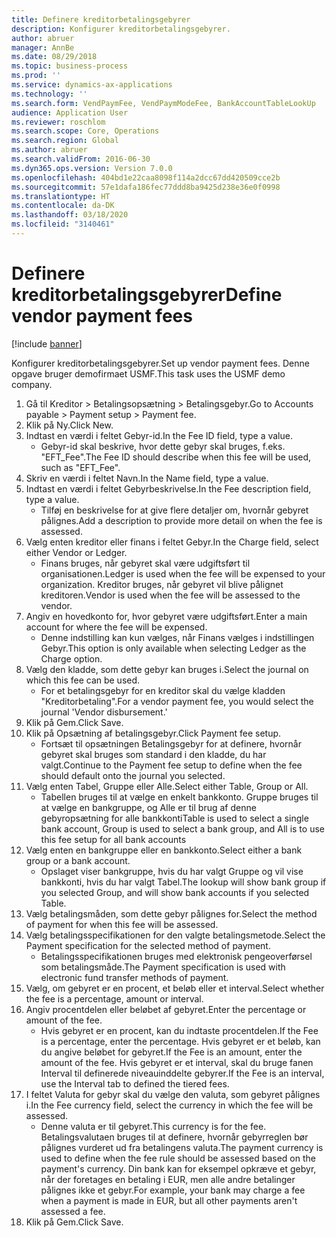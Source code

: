 ```yaml
---
title: Definere kreditorbetalingsgebyrer
description: Konfigurer kreditorbetalingsgebyrer.
author: abruer
manager: AnnBe
ms.date: 08/29/2018
ms.topic: business-process
ms.prod: ''
ms.service: dynamics-ax-applications
ms.technology: ''
ms.search.form: VendPaymFee, VendPaymModeFee, BankAccountTableLookUp
audience: Application User
ms.reviewer: roschlom
ms.search.scope: Core, Operations
ms.search.region: Global
ms.author: abruer
ms.search.validFrom: 2016-06-30
ms.dyn365.ops.version: Version 7.0.0
ms.openlocfilehash: 404bd1e22caa8098f114a2dcc67dd420509cce2b
ms.sourcegitcommit: 57e1dafa186fec77ddd8ba9425d238e36e0f0998
ms.translationtype: HT
ms.contentlocale: da-DK
ms.lasthandoff: 03/18/2020
ms.locfileid: "3140461"
---
```

# <a name="define-vendor-payment-fees"></a><span data-ttu-id="3f79f-103">Definere kreditorbetalingsgebyrer</span><span class="sxs-lookup"><span data-stu-id="3f79f-103">Define vendor payment fees</span></span>

[!include [banner](../../includes/banner.md)]

<span data-ttu-id="3f79f-104">Konfigurer kreditorbetalingsgebyrer.</span><span class="sxs-lookup"><span data-stu-id="3f79f-104">Set up vendor payment fees.</span></span> <span data-ttu-id="3f79f-105">Denne opgave bruger demofirmaet USMF.</span><span class="sxs-lookup"><span data-stu-id="3f79f-105">This task uses the USMF demo company.</span></span>

1. <span data-ttu-id="3f79f-106">Gå til Kreditor > Betalingsopsætning > Betalingsgebyr.</span><span class="sxs-lookup"><span data-stu-id="3f79f-106">Go to Accounts payable > Payment setup > Payment fee.</span></span>
2. <span data-ttu-id="3f79f-107">Klik på Ny.</span><span class="sxs-lookup"><span data-stu-id="3f79f-107">Click New.</span></span>
3. <span data-ttu-id="3f79f-108">Indtast en værdi i feltet Gebyr-id.</span><span class="sxs-lookup"><span data-stu-id="3f79f-108">In the Fee ID field, type a value.</span></span>
    * <span data-ttu-id="3f79f-109">Gebyr-id skal beskrive, hvor dette gebyr skal bruges, f.eks. "EFT_Fee".</span><span class="sxs-lookup"><span data-stu-id="3f79f-109">The Fee ID should describe when this fee will be used, such as "EFT_Fee".</span></span>  
4. <span data-ttu-id="3f79f-110">Skriv en værdi i feltet Navn.</span><span class="sxs-lookup"><span data-stu-id="3f79f-110">In the Name field, type a value.</span></span>
5. <span data-ttu-id="3f79f-111">Indtast en værdi i feltet Gebyrbeskrivelse.</span><span class="sxs-lookup"><span data-stu-id="3f79f-111">In the Fee description field, type a value.</span></span>
    * <span data-ttu-id="3f79f-112">Tilføj en beskrivelse for at give flere detaljer om, hvornår gebyret pålignes.</span><span class="sxs-lookup"><span data-stu-id="3f79f-112">Add a description to provide more detail on when the fee is assessed.</span></span>  
6. <span data-ttu-id="3f79f-113">Vælg enten kreditor eller finans i feltet Gebyr.</span><span class="sxs-lookup"><span data-stu-id="3f79f-113">In the Charge field, select either Vendor or Ledger.</span></span>
    * <span data-ttu-id="3f79f-114">Finans bruges, når gebyret skal være udgiftsført til organisationen.</span><span class="sxs-lookup"><span data-stu-id="3f79f-114">Ledger is used when the fee will be expensed to your organization.</span></span>  <span data-ttu-id="3f79f-115">Kreditor bruges, når gebyret vil blive pålignet kreditoren.</span><span class="sxs-lookup"><span data-stu-id="3f79f-115">Vendor is used when the fee will be assessed to the vendor.</span></span>  
7. <span data-ttu-id="3f79f-116">Angiv en hovedkonto for, hvor gebyret være udgiftsført.</span><span class="sxs-lookup"><span data-stu-id="3f79f-116">Enter a main account for where the fee will be expensed.</span></span>
    * <span data-ttu-id="3f79f-117">Denne indstilling kan kun vælges, når Finans vælges i indstillingen Gebyr.</span><span class="sxs-lookup"><span data-stu-id="3f79f-117">This option is only available when selecting Ledger as the Charge option.</span></span>  
8. <span data-ttu-id="3f79f-118">Vælg den kladde, som dette gebyr kan bruges i.</span><span class="sxs-lookup"><span data-stu-id="3f79f-118">Select the journal on which this fee can be used.</span></span> 
    * <span data-ttu-id="3f79f-119">For et betalingsgebyr for en kreditor skal du vælge kladden "Kreditorbetaling".</span><span class="sxs-lookup"><span data-stu-id="3f79f-119">For a vendor payment fee, you would select the journal 'Vendor disbursement.'</span></span>  
9. <span data-ttu-id="3f79f-120">Klik på Gem.</span><span class="sxs-lookup"><span data-stu-id="3f79f-120">Click Save.</span></span>
10. <span data-ttu-id="3f79f-121">Klik på Opsætning af betalingsgebyr.</span><span class="sxs-lookup"><span data-stu-id="3f79f-121">Click Payment fee setup.</span></span>
    * <span data-ttu-id="3f79f-122">Fortsæt til opsætningen Betalingsgebyr for at definere, hvornår gebyret skal bruges som standard i den kladde, du har valgt.</span><span class="sxs-lookup"><span data-stu-id="3f79f-122">Continue to the Payment fee setup to define when the fee should default onto the journal you selected.</span></span>  
11. <span data-ttu-id="3f79f-123">Vælg enten Tabel, Gruppe eller Alle.</span><span class="sxs-lookup"><span data-stu-id="3f79f-123">Select either Table, Group or All.</span></span>
    * <span data-ttu-id="3f79f-124">Tabellen bruges til at vælge en enkelt bankkonto. Gruppe bruges til at vælge en bankgruppe, og Alle er til brug af denne gebyropsætning for alle bankkonti</span><span class="sxs-lookup"><span data-stu-id="3f79f-124">Table is used to select a single bank account, Group is used to select a bank group, and All is to use this fee setup for all bank accounts</span></span>  
12. <span data-ttu-id="3f79f-125">Vælg enten en bankgruppe eller en bankkonto.</span><span class="sxs-lookup"><span data-stu-id="3f79f-125">Select either a bank group or a bank account.</span></span>
    * <span data-ttu-id="3f79f-126">Opslaget viser bankgruppe, hvis du har valgt Gruppe og vil vise bankkonti, hvis du har valgt Tabel.</span><span class="sxs-lookup"><span data-stu-id="3f79f-126">The lookup will show bank group if you selected Group, and will show bank accounts if you selected Table.</span></span>  
13. <span data-ttu-id="3f79f-127">Vælg betalingsmåden, som dette gebyr pålignes for.</span><span class="sxs-lookup"><span data-stu-id="3f79f-127">Select the method of payment for when this fee will be assessed.</span></span>
14. <span data-ttu-id="3f79f-128">Vælg betalingsspecifikationen for den valgte betalingsmetode.</span><span class="sxs-lookup"><span data-stu-id="3f79f-128">Select the Payment specification for the selected method of payment.</span></span>
    * <span data-ttu-id="3f79f-129">Betalingsspecifikationen bruges med elektronisk pengeoverførsel som betalingsmåde.</span><span class="sxs-lookup"><span data-stu-id="3f79f-129">The Payment specification is used with electronic fund transfer methods of payment.</span></span>  
15. <span data-ttu-id="3f79f-130">Vælg, om gebyret er en procent, et beløb eller et interval.</span><span class="sxs-lookup"><span data-stu-id="3f79f-130">Select whether the fee is a percentage, amount or interval.</span></span>
16. <span data-ttu-id="3f79f-131">Angiv procentdelen eller beløbet af gebyret.</span><span class="sxs-lookup"><span data-stu-id="3f79f-131">Enter the percentage or amount of the fee.</span></span>
    * <span data-ttu-id="3f79f-132">Hvis gebyret er en procent, kan du indtaste procentdelen.</span><span class="sxs-lookup"><span data-stu-id="3f79f-132">If the Fee is a percentage, enter the percentage.</span></span> <span data-ttu-id="3f79f-133">Hvis gebyret er et beløb, kan du angive beløbet for gebyret.</span><span class="sxs-lookup"><span data-stu-id="3f79f-133">If the Fee is an amount, enter the amount of the fee.</span></span> <span data-ttu-id="3f79f-134">Hvis gebyret er et interval, skal du bruge fanen Interval til definerede niveauinddelte gebyrer.</span><span class="sxs-lookup"><span data-stu-id="3f79f-134">If the Fee is an interval, use the Interval tab to defined the tiered fees.</span></span>  
17. <span data-ttu-id="3f79f-135">I feltet Valuta for gebyr skal du vælge den valuta, som gebyret pålignes i.</span><span class="sxs-lookup"><span data-stu-id="3f79f-135">In the Fee currency field, select the currency in which the fee will be assessed.</span></span>
    * <span data-ttu-id="3f79f-136">Denne valuta er til gebyret.</span><span class="sxs-lookup"><span data-stu-id="3f79f-136">This currency is for the fee.</span></span> <span data-ttu-id="3f79f-137">Betalingsvalutaen bruges til at definere, hvornår gebyrreglen bør pålignes vurderet ud fra betalingens valuta.</span><span class="sxs-lookup"><span data-stu-id="3f79f-137">The payment currency is used to define when the fee rule should be assessed based on the payment's currency.</span></span> <span data-ttu-id="3f79f-138">Din bank kan for eksempel opkræve et gebyr, når der foretages en betaling i EUR, men alle andre betalinger pålignes ikke et gebyr.</span><span class="sxs-lookup"><span data-stu-id="3f79f-138">For example, your bank may charge a fee when a payment is made in EUR, but all other payments aren't assessed a fee.</span></span>  
18. <span data-ttu-id="3f79f-139">Klik på Gem.</span><span class="sxs-lookup"><span data-stu-id="3f79f-139">Click Save.</span></span>

